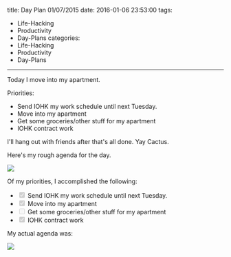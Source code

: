 title: Day Plan 01/07/2015
date: 2016-01-06 23:53:00
tags:
  - Life-Hacking
  - Productivity
  - Day-Plans
categories:
  - Life-Hacking
  - Productivity
  - Day-Plans
---

Today I move into my apartment.

Priorities:
- Send IOHK my work schedule until next Tuesday.
- Move into my apartment
- Get some groceries/other stuff for my apartment
- IOHK contract work

I'll hang out with friends after that's all done. Yay Cactus.

Here's my rough agenda for the day.

![](/images/google-calendar-agenda-2016-01-07.png)

Of my priorities, I accomplished the following:
- <input type="checkbox" checked disabled> Send IOHK my work schedule until next Tuesday.
- <input type="checkbox" checked disabled> Move into my apartment
- <input type="checkbox" disabled> Get some groceries/other stuff for my apartment
- <input type="checkbox" checked disabled> IOHK contract work

My actual agenda was:

![](/images/google-calendar-agenda-2016-01-07_2.png)
